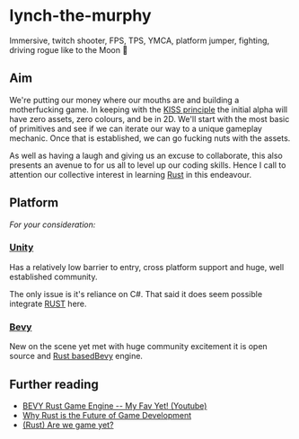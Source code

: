 # lynch-the-murphy
Immersive, twitch shooter, FPS, TPS, YMCA, platform jumper, fighting, driving rogue like to the Moon :rocket:


## Aim
We're putting our money where our mouths are and building a motherfucking game. In keeping with the [KISS principle](https://en.wikipedia.org/wiki/KISS_principle) the initial alpha will have zero assets, zero colours, and be in 2D. We'll start with the most basic of primitives and see if we can iterate our way to a unique gameplay mechanic. Once that is established, we can go fucking nuts with the assets.

As well as having a laugh and giving us an excuse to collaborate, this also presents an avenue to for us all to level up our coding skills. Hence I call to attention our collective interest in learning [Rust](https://www.rust-lang.org/) in this endeavour.

## Platform
_For your consideration:_

### [Unity](https://unity.com/) 
Has a relatively low barrier to entry, cross platform support and huge, well established community. 

The only issue is it's reliance on C#. That said it does seem possible integrate [RUST](https://dev.to/manhunterita/call-into-rust-from-c-and-unity-23bp) here.

### [Bevy](https://bevyengine.org/)
New on the scene yet met with huge community excitement it is open source and [Rust based](https://www.rust-lang.org/)[Bevy](https://bevyengine.org/) engine.

## Further reading

* [BEVY Rust Game Engine -- My Fav Yet! (Youtube)](https://www.youtube.com/watch?v=buUw0xAs4KM)
* [Why Rust is the Future of Game Development](https://thefuntastic.com/blog/why-rust-is-the-future-game-dev)
* [(Rust) Are we game yet?](https://arewegameyet.rs/#chat)



